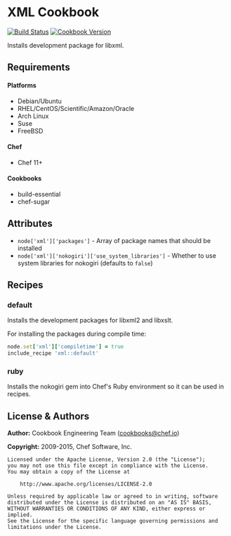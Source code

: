 XML Cookbook
============
[![Build Status](https://travis-ci.org/chef-cookbooks/xml.svg?branch=master)](http://travis-ci.org/chef-cookbooks/xml)
[![Cookbook Version](http://img.shields.io/cookbook/v/xml.svg)](https://supermarket.chef.io/cookbooks/xml)

Installs development package for libxml.


Requirements
------------
#### Platforms
- Debian/Ubuntu
- RHEL/CentOS/Scientific/Amazon/Oracle
- Arch Linux
- Suse
- FreeBSD

#### Chef
- Chef 11+

#### Cookbooks
- build-essential
- chef-sugar


Attributes
----------
- `node['xml']['packages']` - Array of package names that should be installed
- `node['xml']['nokogiri']['use_system_libraries']` - Whether to use system libraries for nokogiri (defaults to `false`)


Recipes
-------
### default
Installs the development packages for libxml2 and libxslt.

For installing the packages during compile time:

```ruby
node.set['xml']['compiletime'] = true
include_recipe 'xml::default'
```

### ruby
Installs the nokogiri gem into Chef's Ruby environment so it can be used in recipes.


License & Authors
-----------------

**Author:** Cookbook Engineering Team (<cookbooks@chef.io>)

**Copyright:** 2009-2015, Chef Software, Inc.
```
Licensed under the Apache License, Version 2.0 (the "License");
you may not use this file except in compliance with the License.
You may obtain a copy of the License at

    http://www.apache.org/licenses/LICENSE-2.0

Unless required by applicable law or agreed to in writing, software
distributed under the License is distributed on an "AS IS" BASIS,
WITHOUT WARRANTIES OR CONDITIONS OF ANY KIND, either express or implied.
See the License for the specific language governing permissions and
limitations under the License.
```
